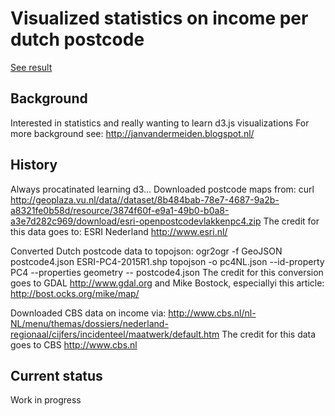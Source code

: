 # Visualized statistics on income per dutch postcode

[See result](http://jvdm.info/postcode/inkomen.html)

## Background
Interested in statistics and really wanting to learn d3.js visualizations
For more background see:  http://janvandermeiden.blogspot.nl/

## History
Always procatinated learning d3...
Downloaded postcode maps from:
curl http://geoplaza.vu.nl/data//dataset/8b484bab-78e7-4687-9a2b-a8321fe0b58d/resource/3874f60f-e9a1-49b0-b0a8-a3e7d282c969/download/esri-openpostcodevlakkenpc4.zip
The credit for this data goes to: ESRI Nederland http://www.esri.nl/

Converted Dutch postcode data to topojson:
ogr2ogr   -f GeoJSON   postcode4.json   ESRI-PC4-2015R1.shp
topojson -o pc4NL.json --id-property PC4 --properties geometry -- postcode4.json
The credit for this conversion goes to GDAL http://www.gdal.org and Mike Bostock, especiallyi this article: http://bost.ocks.org/mike/map/


Downloaded CBS data on income via:
http://www.cbs.nl/nl-NL/menu/themas/dossiers/nederland-regionaal/cijfers/incidenteel/maatwerk/default.htm
The credit for this data goes to CBS http://www.cbs.nl



## Current status
Work in progress
